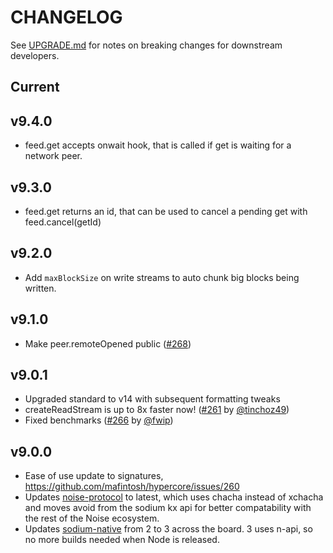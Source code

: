 # CHANGELOG

See [UPGRADE.md](UPGRADE.md) for notes on breaking changes for downstream developers.

## Current

## v9.4.0

- feed.get accepts onwait hook, that is called if get is waiting for a network peer.

## v9.3.0

- feed.get returns an id, that can be used to cancel a pending get with feed.cancel(getId)

## v9.2.0

- Add `maxBlockSize` on write streams to auto chunk big blocks being written.

## v9.1.0

- Make peer.remoteOpened public ([#268](https://github.com/hypercore-protocol/hypercore/pull/268))

## v9.0.1

- Upgraded standard to v14 with subsequent formatting tweaks
- createReadStream is up to 8x faster now! ([#261](https://github.com/hypercore-protocol/hypercore/pull/261) by [@tinchoz49](https://github.com/tinchoz49))
- Fixed benchmarks ([#266](https://github.com/hypercore-protocol/hypercore/pull/266) by [@fwip](https://github.com/fwip))

## v9.0.0

- Ease of use update to signatures, https://github.com/mafintosh/hypercore/issues/260
- Updates [noise-protocol](https://github.com/emilbayes/noise-protocol) to latest, which uses chacha instead of xchacha and moves avoid from the sodium kx api for better compatability with the rest of the Noise ecosystem.
- Updates [sodium-native](https://github.com/sodium-friends/sodium-native) from 2 to 3 across the board. 3 uses n-api, so no more builds needed when Node is released.
